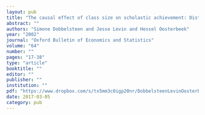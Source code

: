 ```yaml
---
layout: pub
title: "The causal effect of class size on scholastic achievement: Distinguishing the pure class size effect from the effect of changes in class composition"
abstract: ""
authors: "Simone Dobbelsteen and Jesse Levin and Hessel Oosterbeek"
year: "2002"
journal: "Oxford Bulletin of Economics and Statistics"
volume: "64"
number: ""
pages: "17-38"
type: "article"
booktitle: ""
editor: ""
publisher: ""
institution: ""
pdf: "https://www.dropbox.com/s/tx5mm3c0igp20nr/DobbelsteenLevinOosterbeek2002obes.pdf?dl=0"
date: 2017-03-05
category: pub
---
```

